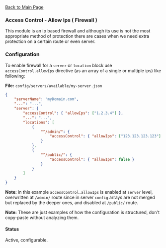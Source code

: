 [Back to Main Page](https://github.com/SorinGFS/express-access-proxy#configuration)

### Access Control - Allow Ips ( Firewall )

This module is an ip based firewall and although its use is not the most appropriate method of protection there are cases when we need extra protection on a certain route or even server.

### Configuration

To enable firewall for a `server` or `location` block use `accessControl.allowIps` directive (as an array of a single or multiple ips) like following:

**File:** `config/servers/available/my-server.json`

```json
{
    "serverName": "myDomain.com",
    "...": "...",
    "server": {
        "accessControl": { "allowIps": ["1.2.3.4"] },
        "...": "...",
        "locations": [
            {
                "^/admin/": {
                    "accessControl": { "allowIps": ["123.123.123.123"] }
                }
            },
            {
                "^/public/": {
                    "accessControl": { "allowIps": false }
                }
            }
        ]
    }
}
```

**Note:** in this example `accessControl.allowIps` is enabled at `server` level, overwritten at `/admin/` route since in server `config` arrays are not merged but replaced by the deeper ones, and disabled at `/public/` route.

**Note:** These are just examples of how the configuration is structured, don't copy-paste without analyzing them.

#### Status

Active, configurable.
